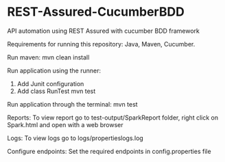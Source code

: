 # REST-Assured-CucumberBDD
API automation using REST Assured with cucumber BDD framework

Requirements for running this repository:
Java, Maven, Cucumber.

Run maven:
mvn clean install 

Run application using the runner:
1. Add Junit configuration
2. Add class RunTest mvn test


Run application through the terminal:
mvn test

Reports: 
To view report go to test-output/SparkReport folder, right click on Spark.html and open with a web browser

Logs:
To view logs go to logs/propertieslogs.log

Configure endpoints: Set the required endpoints in config.properties file
